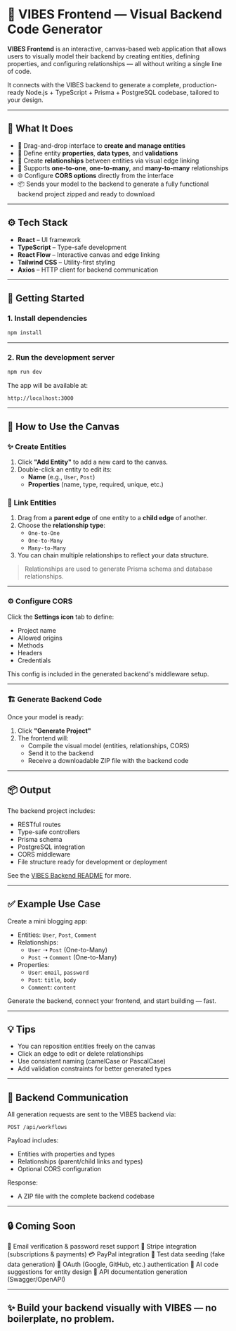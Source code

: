 # 🧩 VIBES Frontend — Visual Backend Code Generator

**VIBES Frontend** is an interactive, canvas-based web application that allows users to visually model their backend by creating entities, defining properties, and configuring relationships — all without writing a single line of code.

It connects with the VIBES backend to generate a complete, production-ready Node.js + TypeScript + Prisma + PostgreSQL codebase, tailored to your design.

---

## 🧠 What It Does

- 🎨 Drag-and-drop interface to **create and manage entities**
- 🧾 Define entity **properties**, **data types**, and **validations**
- 🔗 Create **relationships** between entities via visual edge linking
- 🔁 Supports **one-to-one**, **one-to-many**, and **many-to-many** relationships
- 🌐 Configure **CORS options** directly from the interface
- 📦 Sends your model to the backend to generate a fully functional backend project zipped and ready to download

---

## ⚙️ Tech Stack

- **React** – UI framework
- **TypeScript** – Type-safe development
- **React Flow** – Interactive canvas and edge linking
- **Tailwind CSS** – Utility-first styling
- **Axios** – HTTP client for backend communication

---

## 🚀 Getting Started

### 1. Install dependencies

```bash
npm install
```

---

### 2. Run the development server

```bash
npm run dev
```

The app will be available at:

```
http://localhost:3000
```

---

## 🧱 How to Use the Canvas

### ✨ Create Entities

1. Click **"Add Entity"** to add a new card to the canvas.
2. Double-click an entity to edit its:
   - **Name** (e.g., `User`, `Post`)
   - **Properties** (name, type, required, unique, etc.)

### 🔌 Link Entities

1. Drag from a **parent edge** of one entity to a **child edge** of another.
2. Choose the **relationship type**:
   - `One-to-One`
   - `One-to-Many`
   - `Many-to-Many`
3. You can chain multiple relationships to reflect your data structure.

> Relationships are used to generate Prisma schema and database relationships.

---

### ⚙️ Configure CORS

Click the **Settings icon** tab to define:

- Project name
- Allowed origins
- Methods
- Headers
- Credentials

This config is included in the generated backend's middleware setup.

---

### 🏗 Generate Backend Code

Once your model is ready:

1. Click **"Generate Project"**
2. The frontend will:
   - Compile the visual model (entities, relationships, CORS)
   - Send it to the backend
   - Receive a downloadable ZIP file with the backend code

---

## 📦 Output

The backend project includes:

- RESTful routes
- Type-safe controllers
- Prisma schema
- PostgreSQL integration
- CORS middleware
- File structure ready for development or deployment

See the [VIBES Backend README](../backend/README.md) for more.

---

## ✅ Example Use Case

Create a mini blogging app:

- Entities: `User`, `Post`, `Comment`
- Relationships:
  - `User` ➝ `Post` (One-to-Many)
  - `Post` ➝ `Comment` (One-to-Many)
- Properties:
  - `User`: `email`, `password`
  - `Post`: `title`, `body`
  - `Comment`: `content`

Generate the backend, connect your frontend, and start building — fast.

---

## 💡 Tips

- You can reposition entities freely on the canvas
- Click an edge to edit or delete relationships
- Use consistent naming (camelCase or PascalCase)
- Add validation constraints for better generated types

---

## 🔄 Backend Communication

All generation requests are sent to the VIBES backend via:

```http
POST /api/workflows
```

Payload includes:

- Entities with properties and types
- Relationships (parent/child links and types)
- Optional CORS configuration

Response:

- A ZIP file with the complete backend codebase

---

## 🔒 Coming Soon

🔐 Email verification & password reset support
🛒 Stripe integration (subscriptions & payments)
💳 PayPal integration
🧪 Test data seeding (fake data generation)
🔐 OAuth (Google, GitHub, etc.) authentication
🧠 AI code suggestions for entity design
📘 API documentation generation (Swagger/OpenAPI)

---

## ✨ Build your backend visually with **VIBES** — no boilerplate, no problem.
